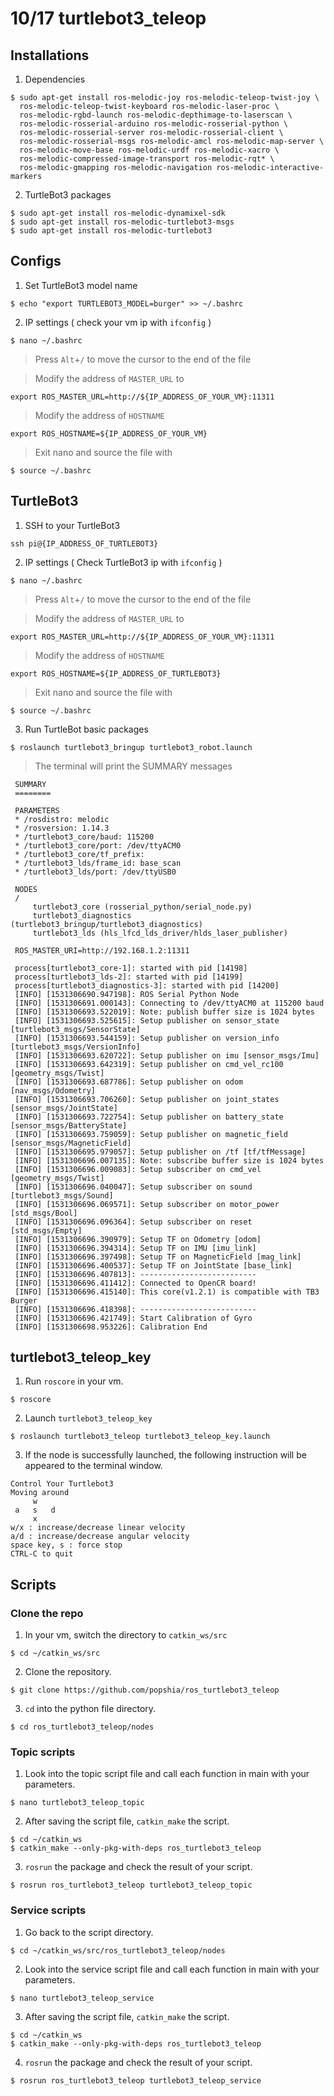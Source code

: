 # 10/17 turtlebot3_teleop

## Installations

1. Dependencies
```
$ sudo apt-get install ros-melodic-joy ros-melodic-teleop-twist-joy \
  ros-melodic-teleop-twist-keyboard ros-melodic-laser-proc \
  ros-melodic-rgbd-launch ros-melodic-depthimage-to-laserscan \
  ros-melodic-rosserial-arduino ros-melodic-rosserial-python \
  ros-melodic-rosserial-server ros-melodic-rosserial-client \
  ros-melodic-rosserial-msgs ros-melodic-amcl ros-melodic-map-server \
  ros-melodic-move-base ros-melodic-urdf ros-melodic-xacro \
  ros-melodic-compressed-image-transport ros-melodic-rqt* \
  ros-melodic-gmapping ros-melodic-navigation ros-melodic-interactive-markers
```
2. TurtleBot3 packages
```
$ sudo apt-get install ros-melodic-dynamixel-sdk
$ sudo apt-get install ros-melodic-turtlebot3-msgs
$ sudo apt-get install ros-melodic-turtlebot3
```
## Configs

1. Set TurtleBot3 model name
```
$ echo "export TURTLEBOT3_MODEL=burger" >> ~/.bashrc
```
2. IP settings ( check your vm ip with `ifconfig` )
```
$ nano ~/.bashrc
```
> Press `Alt`+`/` to move the cursor to the end of the file

> Modify the address of `MASTER_URL` to
```
export ROS_MASTER_URL=http://${IP_ADDRESS_OF_YOUR_VM}:11311
```
> Modify the address of `HOSTNAME`
```
export ROS_HOSTNAME=${IP_ADDRESS_OF_YOUR_VM}
```
> Exit nano and source the file with
```
$ source ~/.bashrc
```
## TurtleBot3

1. SSH to your TurtleBot3
```
ssh pi@{IP_ADDRESS_OF_TURTLEBOT3}
```
2. IP settings ( Check TurtleBot3 ip with `ifconfig` )
```
$ nano ~/.bashrc
```
> Press `Alt`+`/` to move the cursor to the end of the file

> Modify the address of `MASTER_URL` to
```
export ROS_MASTER_URL=http://${IP_ADDRESS_OF_YOUR_VM}:11311
```
> Modify the address of `HOSTNAME`
```
export ROS_HOSTNAME=${IP_ADDRESS_OF_TURTLEBOT3}
```
> Exit nano and source the file with
```
$ source ~/.bashrc
```
3. Run TurtleBot basic packages
```
$ roslaunch turtlebot3_bringup turtlebot3_robot.launch
```
> The terminal will print the SUMMARY messages
```
 SUMMARY
 ========

 PARAMETERS
 * /rosdistro: melodic
 * /rosversion: 1.14.3
 * /turtlebot3_core/baud: 115200
 * /turtlebot3_core/port: /dev/ttyACM0
 * /turtlebot3_core/tf_prefix:
 * /turtlebot3_lds/frame_id: base_scan
 * /turtlebot3_lds/port: /dev/ttyUSB0

 NODES
 /
     turtlebot3_core (rosserial_python/serial_node.py)
     turtlebot3_diagnostics (turtlebot3_bringup/turtlebot3_diagnostics)
     turtlebot3_lds (hls_lfcd_lds_driver/hlds_laser_publisher)

 ROS_MASTER_URI=http://192.168.1.2:11311

 process[turtlebot3_core-1]: started with pid [14198]
 process[turtlebot3_lds-2]: started with pid [14199]
 process[turtlebot3_diagnostics-3]: started with pid [14200]
 [INFO] [1531306690.947198]: ROS Serial Python Node
 [INFO] [1531306691.000143]: Connecting to /dev/ttyACM0 at 115200 baud
 [INFO] [1531306693.522019]: Note: publish buffer size is 1024 bytes
 [INFO] [1531306693.525615]: Setup publisher on sensor_state [turtlebot3_msgs/SensorState]
 [INFO] [1531306693.544159]: Setup publisher on version_info [turtlebot3_msgs/VersionInfo]
 [INFO] [1531306693.620722]: Setup publisher on imu [sensor_msgs/Imu]
 [INFO] [1531306693.642319]: Setup publisher on cmd_vel_rc100 [geometry_msgs/Twist]
 [INFO] [1531306693.687786]: Setup publisher on odom [nav_msgs/Odometry]
 [INFO] [1531306693.706260]: Setup publisher on joint_states [sensor_msgs/JointState]
 [INFO] [1531306693.722754]: Setup publisher on battery_state [sensor_msgs/BatteryState]
 [INFO] [1531306693.759059]: Setup publisher on magnetic_field [sensor_msgs/MagneticField]
 [INFO] [1531306695.979057]: Setup publisher on /tf [tf/tfMessage]
 [INFO] [1531306696.007135]: Note: subscribe buffer size is 1024 bytes
 [INFO] [1531306696.009083]: Setup subscriber on cmd_vel [geometry_msgs/Twist]
 [INFO] [1531306696.040047]: Setup subscriber on sound [turtlebot3_msgs/Sound]
 [INFO] [1531306696.069571]: Setup subscriber on motor_power [std_msgs/Bool]
 [INFO] [1531306696.096364]: Setup subscriber on reset [std_msgs/Empty]
 [INFO] [1531306696.390979]: Setup TF on Odometry [odom]
 [INFO] [1531306696.394314]: Setup TF on IMU [imu_link]
 [INFO] [1531306696.397498]: Setup TF on MagneticField [mag_link]
 [INFO] [1531306696.400537]: Setup TF on JointState [base_link]
 [INFO] [1531306696.407813]: --------------------------
 [INFO] [1531306696.411412]: Connected to OpenCR board!
 [INFO] [1531306696.415140]: This core(v1.2.1) is compatible with TB3 Burger
 [INFO] [1531306696.418398]: --------------------------
 [INFO] [1531306696.421749]: Start Calibration of Gyro
 [INFO] [1531306698.953226]: Calibration End
```
## turtlebot3_teleop_key

1. Run `roscore` in your vm.
```
$ roscore
```
2. Launch `turtlebot3_teleop_key`
```
$ roslaunch turtlebot3_teleop turtlebot3_teleop_key.launch
```
3. If the node is successfully launched, the following instruction will be appeared to the terminal window.
```
Control Your Turtlebot3
Moving around
     w
 a   s   d
     x
w/x : increase/decrease linear velocity
a/d : increase/decrease angular velocity
space key, s : force stop
CTRL-C to quit
```
## Scripts

### Clone the repo

1. In your vm, switch the directory to `catkin_ws/src`
```
$ cd ~/catkin_ws/src
```
2. Clone the repository.
```
$ git clone https://github.com/popshia/ros_turtlebot3_teleop
```
3. `cd` into the python file directory.
```
$ cd ros_turtlebot3_teleop/nodes
```
### Topic scripts

1. Look into the topic script file and call each function in main with your parameters.
```
$ nano turtlebot3_teleop_topic
```
2. After saving the script file, `catkin_make` the script.
```
$ cd ~/catkin_ws
$ catkin_make --only-pkg-with-deps ros_turtlebot3_teleop
```
3. `rosrun` the package and check the result of your script.
```
$ rosrun ros_turtlebot3_teleop turtlebot3_teleop_topic
```
### Service scripts

1. Go back to the script directory.
```
$ cd ~/catkin_ws/src/ros_turtlebot3_teleop/nodes
```
2. Look into the service script file and call each function in main with your parameters.
```
$ nano turtlebot3_teleop_service
```
3. After saving the script file, `catkin_make` the script.
```
$ cd ~/catkin_ws
$ catkin_make --only-pkg-with-deps ros_turtlebot3_teleop
```
4. `rosrun` the package and check the result of your script.
```
$ rosrun ros_turtlebot3_teleop turtlebot3_teleop_service
```
